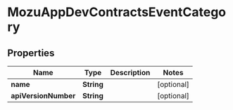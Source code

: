 
# MozuAppDevContractsEventCategory

## Properties
Name | Type | Description | Notes
------------ | ------------- | ------------- | -------------
**name** | **String** |  |  [optional]
**apiVersionNumber** | **String** |  |  [optional]



